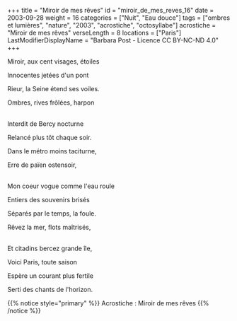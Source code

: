 +++
title = "Miroir de mes rêves"
id = "miroir_de_mes_reves_16"
date = 2003-09-28
weight = 16
categories = ["Nuit", "Eau douce"]
tags = ["ombres et lumières", "nature", "2003", "acrostiche", "octosyllabe"]
acrostiche = "Miroir de mes rêves"
verseLength = 8
locations = ["Paris"]
LastModifierDisplayName = "Barbara Post - Licence CC BY-NC-ND 4.0"
+++

Miroir, aux cent visages, étoiles

Innocentes jetées d'un pont

Rieur, la Seine étend ses voiles.

Ombres, rives frôlées, harpon

 \
Interdit de Bercy nocturne

Relancé plus tôt chaque soir.

Dans le métro moins taciturne,

Erre de païen ostensoir,

 \
Mon coeur vogue comme l'eau roule

Entiers des souvenirs brisés

Séparés par le temps, la foule.

Rêvez la mer, flots maîtrisés,

 \
Et citadins bercez grande île,

Voici Paris, toute saison

Espère un courant plus fertile

Serti des chants de l'horizon.

{{% notice style="primary" %}}
Acrostiche : Miroir de mes rêves
{{% /notice %}}
